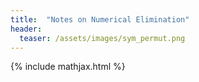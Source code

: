 ```yaml
---
title:  "Notes on Numerical Elimination"
header:
  teaser: /assets/images/sym_permut.png
---
```

{% include mathjax.html %}


